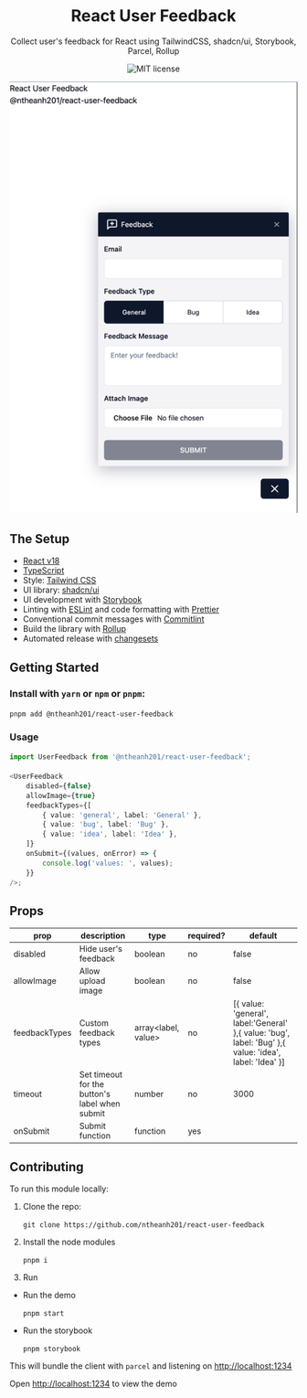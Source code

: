 <h1 align="center">React User Feedback</h1>

<div align="center">
  <p>
    Collect user's feedback for React using TailwindCSS, shadcn/ui, Storybook, Parcel, Rollup
  </p>
  <img src="https://img.shields.io/badge/License-MIT-green.svg" alt="MIT license" >
</div>

<p align="center">
  <img src="./img.png">
</p>

## The Setup

- [React v18](https://react.dev/)
- [TypeScript](https://www.typescriptlang.org/)
- Style: [Tailwind CSS](https://tailwindcss.com/)
- UI library: [shadcn/ui](https://ui.shadcn.com/)
- UI development with [Storybook](https://storybook.js.org/)
- Linting with [ESLint](https://eslint.org/) and code formatting with [Prettier](https://prettier.io/)
- Conventional commit messages with [Commitlint](https://commitlint.js.org/)
- Build the library with [Rollup](https://rollupjs.org/)
- Automated release with [changesets](https://github.com/changesets/changesets/)

## Getting Started

### Install with `yarn` or `npm` or `pnpm`:

`pnpm add @ntheanh201/react-user-feedback`

### Usage

```typescript
import UserFeedback from '@ntheanh201/react-user-feedback';

<UserFeedback
	disabled={false}
	allowImage={true}
	feedbackTypes={[
		{ value: 'general', label: 'General' },
		{ value: 'bug', label: 'Bug' },
		{ value: 'idea', label: 'Idea' },
	]}
	onSubmit={(values, onError) => {
		console.log('values: ', values);
	}}
/>;
```

## Props

| prop          | description                                    | type                | required? | default                                                                                                 |
| ------------- | ---------------------------------------------- | ------------------- | --------- | ------------------------------------------------------------------------------------------------------- |
| disabled      | Hide user's feedback                           | boolean             | no        | false                                                                                                   |
| allowImage    | Allow upload image                             | boolean             | no        | false                                                                                                   |
| feedbackTypes | Custom feedback types                          | array<label, value> | no        | [{ value: 'general', label:'General' },{ value: 'bug', label: 'Bug' },{ value: 'idea', label: 'Idea' }] |
| timeout       | Set timeout for the button's label when submit | number              | no        | 3000                                                                                                    |
| onSubmit      | Submit function                                | function            | yes       |

## Contributing

To run this module locally:

1. Clone the repo:

   `git clone https://github.com/ntheanh201/react-user-feedback`

2. Install the node modules

   `pnpm i`

3. Run

- Run the demo

  `pnpm start`

- Run the storybook

  `pnpm storybook`

This will bundle the client with `parcel` and listening on [http://localhost:1234](http://localhost:1234)

Open [http://localhost:1234](http://localhost:1234) to view the demo
